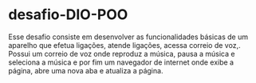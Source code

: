 # desafio-DIO-POO
Esse desafio consiste em desenvolver as funcionalidades básicas de um aparelho que efetua ligações, atende ligações, acessa correio de voz,. Possui um correio de voz onde reproduz a música, pausa a música e seleciona a música e por fim um navegador de internet onde exibe a  página, abre uma nova aba e atualiza a página.
